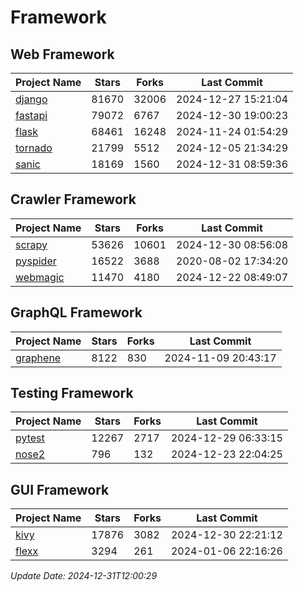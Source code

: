 # Framework

## Web Framework
| Project Name | Stars | Forks | Last Commit |
| ------------ | ----- | ----- | ----------- |
| [django](https://github.com/django/django) | 81670 | 32006 | 2024-12-27 15:21:04 |
| [fastapi](https://github.com/fastapi/fastapi) | 79072 | 6767 | 2024-12-30 19:00:23 |
| [flask](https://github.com/pallets/flask) | 68461 | 16248 | 2024-11-24 01:54:29 |
| [tornado](https://github.com/tornadoweb/tornado) | 21799 | 5512 | 2024-12-05 21:34:29 |
| [sanic](https://github.com/sanic-org/sanic) | 18169 | 1560 | 2024-12-31 08:59:36 |

## Crawler Framework
| Project Name | Stars | Forks | Last Commit |
| ------------ | ----- | ----- | ----------- |
| [scrapy](https://github.com/scrapy/scrapy) | 53626 | 10601 | 2024-12-30 08:56:08 |
| [pyspider](https://github.com/binux/pyspider) | 16522 | 3688 | 2020-08-02 17:34:20 |
| [webmagic](https://github.com/code4craft/webmagic) | 11470 | 4180 | 2024-12-22 08:49:07 |

## GraphQL Framework
| Project Name | Stars | Forks | Last Commit |
| ------------ | ----- | ----- | ----------- |
| [graphene](https://github.com/graphql-python/graphene) | 8122 | 830 | 2024-11-09 20:43:17 |

## Testing Framework
| Project Name | Stars | Forks | Last Commit |
| ------------ | ----- | ----- | ----------- |
| [pytest](https://github.com/pytest-dev/pytest) | 12267 | 2717 | 2024-12-29 06:33:15 |
| [nose2](https://github.com/nose-devs/nose2) | 796 | 132 | 2024-12-23 22:04:25 |

## GUI Framework
| Project Name | Stars | Forks | Last Commit |
| ------------ | ----- | ----- | ----------- |
| [kivy](https://github.com/kivy/kivy) | 17876 | 3082 | 2024-12-30 22:21:12 |
| [flexx](https://github.com/flexxui/flexx) | 3294 | 261 | 2024-01-06 22:16:26 |

*Update Date: 2024-12-31T12:00:29*